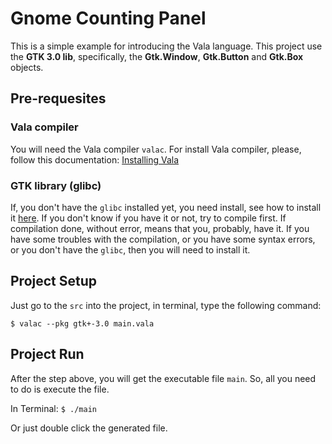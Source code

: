 # Gnome Counting Panel

This is a simple example for introducing the Vala language. This project use the __GTK 3.0 lib__, specifically, the __Gtk.Window__, __Gtk.Button__ and __Gtk.Box__ objects.

## Pre-requesites

### Vala compiler

You will need the Vala compiler ``valac``. For install Vala compiler, please, follow this documentation: [Installing Vala](https://wiki.gnome.org/Projects/Vala/ValaPlatforms)

### GTK library (glibc)

If, you don't have the ``glibc`` installed yet, you need install, see how to install it [here](http://www.linuxfromscratch.org/blfs/view/svn/general/glib2.html). If you don't know if you have it or not, try to compile first. If compilation done, without error, means that you, probably, have it. If you have some troubles with the compilation, or you have some syntax errors, or you don't have the ``glibc``, then you will need to install it.  

## Project Setup

Just go to the ``src`` into the project, in terminal, type the following command:

``$ valac --pkg gtk+-3.0 main.vala``

## Project Run

After the step above, you will get the executable file ``main``. So, all you need to do is execute the file.

In Terminal:
``$ ./main``

Or just double click the generated file.
